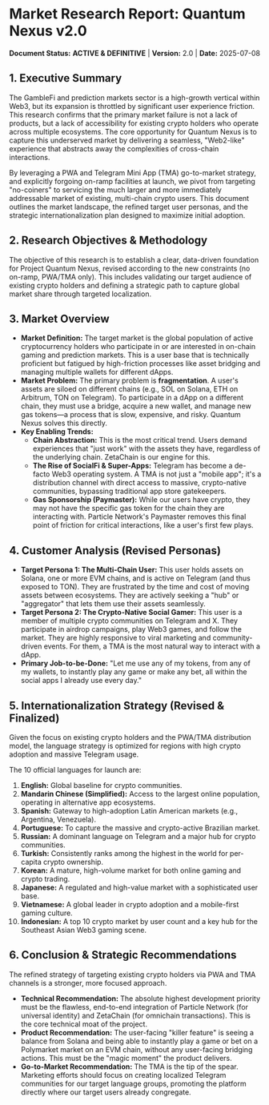 # Market Research Report: Quantum Nexus v2.0

**Document Status:** **ACTIVE & DEFINITIVE** | **Version:** 2.0 | **Date:** 2025-07-08

## 1. Executive Summary
The GambleFi and prediction markets sector is a high-growth vertical within Web3, but its expansion is throttled by significant user experience friction. This research confirms that the primary market failure is not a lack of products, but a lack of accessibility for existing crypto holders who operate across multiple ecosystems. The core opportunity for Quantum Nexus is to capture this underserved market by delivering a seamless, "Web2-like" experience that abstracts away the complexities of cross-chain interactions.

By leveraging a PWA and Telegram Mini App (TMA) go-to-market strategy, and explicitly forgoing on-ramp facilities at launch, we pivot from targeting "no-coiners" to servicing the much larger and more immediately addressable market of existing, multi-chain crypto users. This document outlines the market landscape, the refined target user personas, and the strategic internationalization plan designed to maximize initial adoption.

## 2. Research Objectives & Methodology
The objective of this research is to establish a clear, data-driven foundation for Project Quantum Nexus, revised according to the new constraints (no on-ramp, PWA/TMA only). This includes validating our target audience of existing crypto holders and defining a strategic path to capture global market share through targeted localization.

## 3. Market Overview

*   **Market Definition:** The target market is the global population of active cryptocurrency holders who participate in or are interested in on-chain gaming and prediction markets. This is a user base that is technically proficient but fatigued by high-friction processes like asset bridging and managing multiple wallets for different dApps.
*   **Market Problem:** The primary problem is **fragmentation**. A user's assets are siloed on different chains (e.g., SOL on Solana, ETH on Arbitrum, TON on Telegram). To participate in a dApp on a different chain, they must use a bridge, acquire a new wallet, and manage new gas tokens—a process that is slow, expensive, and risky. Quantum Nexus solves this directly.
*   **Key Enabling Trends:**
    *   **Chain Abstraction:** This is the most critical trend. Users demand experiences that "just work" with the assets they have, regardless of the underlying chain. ZetaChain is our engine for this.
    *   **The Rise of SocialFi & Super-Apps:** Telegram has become a de-facto Web3 operating system. A TMA is not just a "mobile app"; it's a distribution channel with direct access to massive, crypto-native communities, bypassing traditional app store gatekeepers.
    *   **Gas Sponsorship (Paymaster):** While our users have crypto, they may not have the specific gas token for the chain they are interacting with. Particle Network's Paymaster removes this final point of friction for critical interactions, like a user's first few plays.

## 4. Customer Analysis (Revised Personas)

*   **Target Persona 1: The Multi-Chain User:** This user holds assets on Solana, one or more EVM chains, and is active on Telegram (and thus exposed to TON). They are frustrated by the time and cost of moving assets between ecosystems. They are actively seeking a "hub" or "aggregator" that lets them use their assets seamlessly.
*   **Target Persona 2: The Crypto-Native Social Gamer:** This user is a member of multiple crypto communities on Telegram and X. They participate in airdrop campaigns, play Web3 games, and follow the market. They are highly responsive to viral marketing and community-driven events. For them, a TMA is the most natural way to interact with a dApp.
*   **Primary Job-to-be-Done:** "Let me use any of my tokens, from any of my wallets, to instantly play any game or make any bet, all within the social apps I already use every day."

## 5. Internationalization Strategy (Revised & Finalized)
Given the focus on existing crypto holders and the PWA/TMA distribution model, the language strategy is optimized for regions with high crypto adoption and massive Telegram usage.

The 10 official languages for launch are:
1.  **English:** Global baseline for crypto communities.
2.  **Mandarin Chinese (Simplified):** Access to the largest online population, operating in alternative app ecosystems.
3.  **Spanish:** Gateway to high-adoption Latin American markets (e.g., Argentina, Venezuela).
4.  **Portuguese:** To capture the massive and crypto-active Brazilian market.
5.  **Russian:** A dominant language on Telegram and a major hub for crypto communities.
6.  **Turkish:** Consistently ranks among the highest in the world for per-capita crypto ownership.
7.  **Korean:** A mature, high-volume market for both online gaming and crypto trading.
8.  **Japanese:** A regulated and high-value market with a sophisticated user base.
9.  **Vietnamese:** A global leader in crypto adoption and a mobile-first gaming culture.
10. **Indonesian:** A top 10 crypto market by user count and a key hub for the Southeast Asian Web3 gaming scene.

## 6. Conclusion & Strategic Recommendations
The refined strategy of targeting existing crypto holders via PWA and TMA channels is a stronger, more focused approach.

*   **Technical Recommendation:** The absolute highest development priority must be the flawless, end-to-end integration of Particle Network (for universal identity) and ZetaChain (for omnichain transactions). This is the core technical moat of the project.
*   **Product Recommendation:** The user-facing "killer feature" is seeing a balance from Solana and being able to instantly play a game or bet on a Polymarket market on an EVM chain, without any user-facing bridging actions. This must be the "magic moment" the product delivers.
*   **Go-to-Market Recommendation:** The TMA is the tip of the spear. Marketing efforts should focus on creating localized Telegram communities for our target language groups, promoting the platform directly where our target users already congregate.
